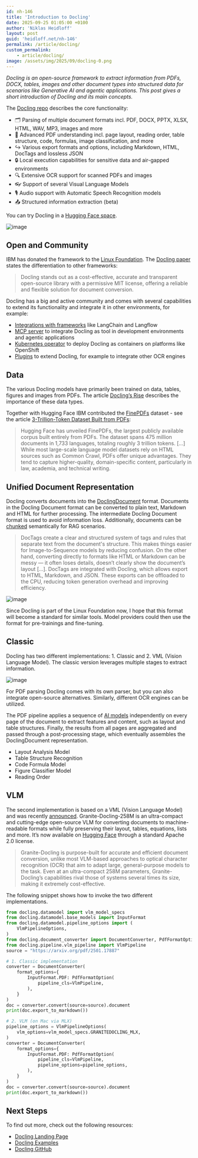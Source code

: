 ```yaml
---
id: nh-146
title: 'Introduction to Docling'
date: 2025-09-25 01:05:00 +0100
author: 'Niklas Heidloff'
layout: post
guid: 'heidloff.net/nh-146'
permalink: /article/docling/
custom_permalink:
    - article/docling/
image: /assets/img/2025/09/docling-0.png
---
```


*Docling is an open-source framework to extract information from PDFs, DOCX, tables, images and other document types into structured data for scenarios like Generative AI and agentic applications. This post gives a short introduction of Docling and its main concepts.*

The [Docling repo](https://github.com/docling-project/docling) describes the core functionality:

* 🗂️ Parsing of multiple document formats incl. PDF, DOCX, PPTX, XLSX, HTML, WAV, MP3, images and more
* 📑 Advanced PDF understanding incl. page layout, reading order, table structure, code, formulas, image classification, and more
* ↪️ Various export formats and options, including Markdown, HTML, DocTags and lossless JSON
* 🔒 Local execution capabilities for sensitive data and air-gapped environments
* 🔍 Extensive OCR support for scanned PDFs and images
* 👓 Support of several Visual Language Models
* 🎙️ Audio support with Automatic Speech Recognition models
* 📤 Structured information extraction (beta)

You can try Docling in a [Hugging Face space](https://huggingface.co/spaces/ibm-granite/granite-docling-258m-demo).

![image](/assets/img/2025/09/docling-2.png)

## Open and Community

IBM has donated the framework to the [Linux Foundation](https://lfaidata.foundation/projects/docling/). The [Docling paper](https://arxiv.org/abs/2501.17887) states the differentiation to other frameworks:

> Docling stands out as a cost-effective, accurate and transparent open-source library with a permissive MIT license, offering a reliable and flexible solution for document conversion.

Docling has a big and active community and comes with several capabilities to extend its functionality and integrate it in other environments, for example:

* [Integrations with frameworks](https://docling-project.github.io/docling/integrations/) like LangChain and Langflow
* [MCP server](https://github.com/docling-project/docling-mcp) to integrate Docling as tool in development environments and agentic applications
* [Kubernetes operator](https://github.com/docling-project/docling-operator) to deploy Docling as containers on platforms like OpenShift
* [Plugins](https://docling-project.github.io/docling/concepts/plugins/) to extend Docling, for example to integrate other OCR engines

## Data

The various Docling models have primarily been trained on data, tables, figures and images from PDFs. The article [Docling’s Rise](https://www.ibm.com/think/news/doclings-rise-llm-ready-data) describes the importance of these data types.

Together with Hugging Face IBM contributed the [FinePDFs](https://huggingface.co/datasets/HuggingFaceFW/finepdfs) dataset - see the article
[3-Trillion-Token Dataset Built from PDFs](https://www.infoq.com/news/2025/09/finepdfs/):

> Hugging Face has unveiled FinePDFs, the largest publicly available corpus built entirely from PDFs. The dataset spans 475 million documents in 1,733 languages, totaling roughly 3 trillion tokens. [...] While most large-scale language model datasets rely on HTML sources such as Common Crawl, PDFs offer unique advantages. They tend to capture higher-quality, domain-specific content, particularly in law, academia, and technical writing.

## Unified Document Representation

Docling converts documents into the [DoclingDocument](https://docling-project.github.io/docling/concepts/docling_document/) format. Documents in the Docling Document format can be converted to plain text, Markdown and HTML for further processing. The intermediate Docling Document format is used to avoid information loss. Additionally, documents can be [chunked](https://docling-project.github.io/docling/concepts/chunking/) semantically for RAG scenarios.

> DocTags create a clear and structured system of tags and rules that separate text from the document's structure. This makes things easier for Image-to-Sequence models by reducing confusion. On the other hand, converting directly to formats like HTML or Markdown can be messy — it often loses details, doesn’t clearly show the document’s layout [...]. DocTags are integrated with Docling, which allows export to HTML, Markdown, and JSON. These exports can be offloaded to the CPU, reducing token generation overhead and improving efficiency.

![image](/assets/img/2025/09/docling-1.png)

Since Docling is part of the Linux Foundation now, I hope that this format will become a standard for similar tools. Model providers could then use the format for pre-trainings and fine-tuning.

## Classic

Docling has two different implementations: 1. Classic and 2. VML (Vision Language Model). The classic version leverages multiple stages to extract information.

![image](/assets/img/2025/09/docling-3.png)

For PDF parsing Docling comes with its own parser, but you can also integrate open-source alternatives. Similarly, different OCR engines can be utilized.

The PDF pipeline applies a sequence of [AI models](https://github.com/docling-project/docling-ibm-models/tree/main/docling_ibm_models) independently on every page of the document to extract features and content, such as layout and table structures. Finally, the results from all pages are aggregated and passed through a post-processing stage, which eventually assembles the DoclingDocument representation.

* Layout Analysis Model
* Table Structure Recognition
* Code Formula Model
* Figure Classifier Model
* Reading Order

## VLM

The second implementation is based on a VML (Vision Language Model) and was recently [announced](https://www.ibm.com/new/announcements/granite-docling-end-to-end-document-conversion). Granite-Docling-258M is an ultra-compact and cutting-edge open-source VLM for converting documents to machine-readable formats while fully preserving their layout, tables, equations, lists and more. It’s now available on [Hugging Face](https://huggingface.co/ibm-granite/granite-docling-258M) through a standard Apache 2.0 license.

> Granite-Docling is purpose-built for accurate and efficient document conversion, unlike most VLM-based approaches to optical character recognition (OCR) that aim to adapt large, general-purpose models to the task. Even at an ultra-compact 258M parameters, Granite-Docling’s capabilities rival those of systems several times its size, making it extremely cost-effective. 

The following snippet shows how to invoke the two different implementations.

```python
from docling.datamodel import vlm_model_specs
from docling.datamodel.base_models import InputFormat
from docling.datamodel.pipeline_options import (
    VlmPipelineOptions,
)
from docling.document_converter import DocumentConverter, PdfFormatOption
from docling.pipeline.vlm_pipeline import VlmPipeline
source = "https://arxiv.org/pdf/2501.17887"

# 1. Classic implementation
converter = DocumentConverter(
    format_options={
        InputFormat.PDF: PdfFormatOption(
            pipeline_cls=VlmPipeline,
        ),
    }
)
doc = converter.convert(source=source).document
print(doc.export_to_markdown())

# 2. VLM (on Mac via MLX)
pipeline_options = VlmPipelineOptions(
    vlm_options=vlm_model_specs.GRANITEDOCLING_MLX,
)
converter = DocumentConverter(
    format_options={
        InputFormat.PDF: PdfFormatOption(
            pipeline_cls=VlmPipeline,
            pipeline_options=pipeline_options,
        ),
    }
)
doc = converter.convert(source=source).document
print(doc.export_to_markdown())
```

## Next Steps

To find out more, check out the following resources:

* [Docling Landing Page](https://docling.ai)
* [Docling Examples](https://docling-project.github.io/docling/examples/)
* [Docling GitHub](https://github.com/docling-project)
